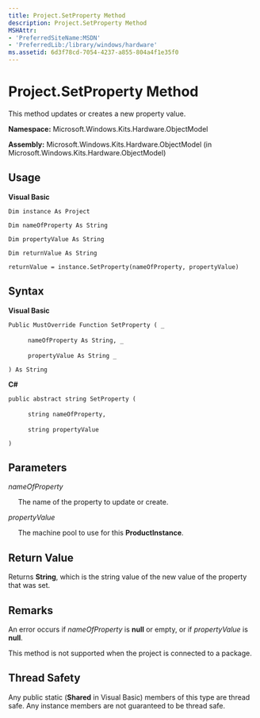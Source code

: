 ```yaml
---
title: Project.SetProperty Method
description: Project.SetProperty Method
MSHAttr:
- 'PreferredSiteName:MSDN'
- 'PreferredLib:/library/windows/hardware'
ms.assetid: 6d3f78cd-7054-4237-a855-804a4f1e35f0
---
```


# Project.SetProperty Method


This method updates or creates a new property value.

**Namespace:** Microsoft.Windows.Kits.Hardware.ObjectModel

**Assembly:** Microsoft.Windows.Kits.Hardware.ObjectModel (in Microsoft.Windows.Kits.Hardware.ObjectModel)

## <span id="Usage"></span><span id="usage"></span><span id="USAGE"></span>Usage


**Visual Basic**

`Dim instance As Project`

`Dim nameOfProperty As String`

`Dim propertyValue As String`

`Dim returnValue As String`

`returnValue = instance.SetProperty(nameOfProperty, propertyValue)`

## <span id="Syntax"></span><span id="syntax"></span><span id="SYNTAX"></span>Syntax


**Visual Basic**

`Public MustOverride Function SetProperty ( _`

          `nameOfProperty As String, _`

          `propertyValue As String _`

`) As String `

**C#**

`public abstract string SetProperty (`

          `string nameOfProperty,`

          `string propertyValue`

`)`

## <span id="Parameters"></span><span id="parameters"></span><span id="PARAMETERS"></span>Parameters


*nameOfProperty*

     The name of the property to update or create.

*propertyValue*

     The machine pool to use for this **ProductInstance**.

## <span id="Return_Value"></span><span id="return_value"></span><span id="RETURN_VALUE"></span>Return Value


Returns **String**, which is the string value of the new value of the property that was set.

## <span id="Remarks"></span><span id="remarks"></span><span id="REMARKS"></span>Remarks


An error occurs if *nameOfProperty* is **null** or empty, or if *propertyValue* is **null**.

This method is not supported when the project is connected to a package.

## <span id="Thread_Safety"></span><span id="thread_safety"></span><span id="THREAD_SAFETY"></span>Thread Safety


Any public static (**Shared** in Visual Basic) members of this type are thread safe. Any instance members are not guaranteed to be thread safe.

 

 






